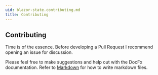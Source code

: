 ```yaml
---
uid: blazor-state.contributing.md
title: Contributing
---
```


## Contributing

Time is of the essence.  Before developing a Pull Request I recommend opening an issue for discussion.

Please feel free to make suggestions and help out with the DocFx documentation.
Refer to [Markdown](https://daringfireball.net/projects/markdown/) for how to write markdown files.